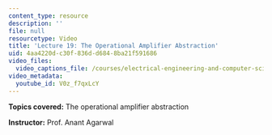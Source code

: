 ```yaml
---
content_type: resource
description: ''
file: null
resourcetype: Video
title: 'Lecture 19: The Operational Amplifier Abstraction'
uid: 4aa4220d-c30f-836d-d684-8ba21f591686
video_files:
  video_captions_file: /courses/electrical-engineering-and-computer-science/6-002-circuits-and-electronics-spring-2007/video-lectures/lecture-19/V0z_f7qxLcY.vtt
video_metadata:
  youtube_id: V0z_f7qxLcY
---
```


**Topics covered:** The operational amplifier abstraction

**Instructor:** Prof. Anant Agarwal